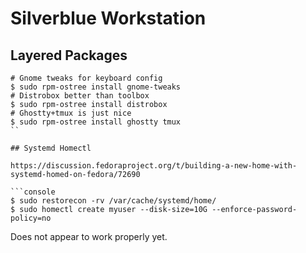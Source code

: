 # Silverblue Workstation

## Layered Packages


```console
# Gnome tweaks for keyboard config
$ sudo rpm-ostree install gnome-tweaks
# Distrobox better than toolbox
$ sudo rpm-ostree install distrobox
# Ghostty+tmux is just nice
$ sudo rpm-ostree install ghostty tmux
``

## Systemd Homectl

https://discussion.fedoraproject.org/t/building-a-new-home-with-systemd-homed-on-fedora/72690

```console
$ sudo restorecon -rv /var/cache/systemd/home/
$ sudo homectl create myuser --disk-size=10G --enforce-password-policy=no
```

Does not appear to work properly yet.
